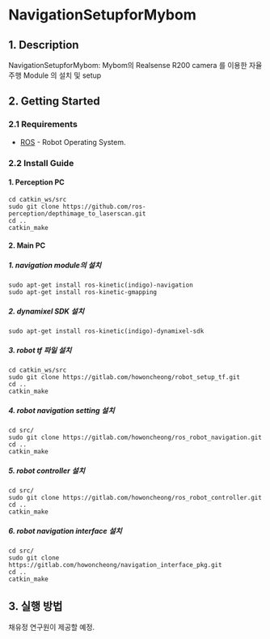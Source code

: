 NavigationSetupforMybom
===========================================================

## 1. Description

NavigationSetupforMybom: Mybom의 Realsense R200 camera 를 이용한 자율 주행 Module 의 설치 및 setup

## 2. Getting Started

### 2.1 Requirements
-	[ROS](http://wiki.ros.org/) - Robot Operating System.


### 2.2 Install Guide
#### 1. Perception PC

```
cd catkin_ws/src
sudo git clone https://github.com/ros-perception/depthimage_to_laserscan.git
cd ..
catkin_make
```
#### 2. Main PC
##### 1. navigation module의 설치
```
sudo apt-get install ros-kinetic(indigo)-navigation
sudo apt-get install ros-kinetic-gmapping
```

##### 2. dynamixel SDK 설치

```
sudo apt-get install ros-kinetic(indigo)-dynamixel-sdk
```

##### 3. robot tf 파일 설치

```
cd catkin_ws/src
sudo git clone https://gitlab.com/howoncheong/robot_setup_tf.git
cd ..
catkin_make
```

##### 4. robot navigation setting 설치
```
cd src/
sudo git clone https://gitlab.com/howoncheong/ros_robot_navigation.git
cd ..
catkin_make
```

##### 5. robot controller 설치
```
cd src/
sudo git clone https://gitlab.com/howoncheong/ros_robot_controller.git
cd ..
catkin_make
```

##### 6. robot navigation interface 설치
```
cd src/
sudo git clone https://gitlab.com/howoncheong/navigation_interface_pkg.git
cd ..
catkin_make
```

## 3. 실행 방법
채유정 연구원이 제공할 예정.


